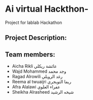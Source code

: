 # Ai virtual Hackthon-
Project for lablab Hackathon

## Project Description: 

## Team members:
- Aicha Rikli عائشة ريكلي
- Wajd Mohammed وجد محمد
- Ragad Alrowili رغد الرويلي
- Reema al twuaijri ريما التويجري
- Afra Alalawi عفراء العلوي
- Sheikha Alrasheed شيخه الرشيد
